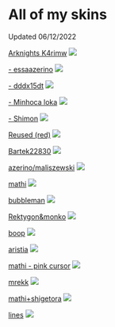 # All of my skins

Updated 06/12/2022

[Arknights K4rimw](https://drive.google.com/file/d/1MlcRu8AnEZH4jMx1h2cq_zpco0NwizwM/view?usp=sharing)
![](https://i.imgur.com/neUUXY9.jpeg)

[- essaazerino](https://drive.google.com/file/d/1RuNKPehZ8GLQ1JXSwNzTVrQUnDELnDfH/view?usp=share_link)
![](https://i.imgur.com/qEyL6gD.jpg)

[- dddx15dt](https://drive.google.com/file/d/1eh8IdnHJfdi_bEh7hgh6tUcv2zfKkvAP/view?usp=share_link)
![](https://i.imgur.com/W9LrRJE.jpg)

[- Minhoca loka](https://drive.google.com/file/d/1mnfin2E_DobMQuTAHOghfTikheAesI3C/view?usp=share_link)
![](https://i.imgur.com/X1ktTfY.jpg)

[- Shimon](https://drive.google.com/file/d/1z1lIaS9dKLE3WOeM4iahUNz5RrwOETW4/view?usp=share_link)
![](https://i.imgur.com/U8v6oKG.jpg)

[Reused (red)](https://drive.google.com/file/d/1MPHCT9Z2b7n7RAY_OUFvS7qe9PM5dUuz/view?usp=share_link)
![](https://i.imgur.com/TUYgNhf.jpg)

[Bartek22830](https://drive.google.com/file/d/1gGYzx8Lb4wfe827G-cLugmDRTL1Y5mxv/view?usp=share_link)
![](https://i.imgur.com/ZbscFx3.jpg)

[azerino/maliszewski](https://drive.google.com/file/d/1evyd-6CxSiFGrxtkZdoMeZP0n113PXYv/view?usp=sharing)
![](https://i.imgur.com/ZmwwvtV.jpeg)

[mathi](https://drive.google.com/file/d/1JxrAM6Gybe0XKG4uBpUMn0hjAeWqpGs3/view?usp=sharing)
![](https://i.imgur.com/guGvA8B.jpg)

[bubbleman](https://drive.google.com/file/d/16feo6vSOBlmiT_c8WT4Ata2FWyJzwfpE/view?usp=sharing)
![](https://i.imgur.com/l6IHvGi.jpeg)

[Rektygon&monko](https://drive.google.com/file/d/15ZbLaz2L78g5HiFfx1lq_2Pzbp_CkHha/view?usp=sharing)
![](https://i.imgur.com/pewXA1Y.jpeg)

[boop](https://drive.google.com/file/d/1D7yMcSafqcfDTDWiTFLoe5sRCwMm3bBT/view?usp=sharing)
![](https://i.imgur.com/0FmmLLq.jpeg)

[aristia](https://drive.google.com/file/d/1L7l3lPDtlvLbHa798_W10_qqx5KXAY0i/view?usp=sharing)
![](https://i.imgur.com/JkXThx4.jpeg)

[mathi - pink cursor](https://drive.google.com/file/d/1OfCWaOPdfc6ZlvR8k85hPSa3kw2jyBx_/view?usp=sharing)
![](https://i.imgur.com/dC0JVE7.jpeg)

[mrekk](https://drive.google.com/file/d/1UOW7NN7TWV8CxHpp_KKrKVHyq3WDJ0HN/view?usp=sharing)
![](https://i.imgur.com/RSjUQmY.png)

[mathi+shigetora](https://drive.google.com/open?id=1MdyeYkuCrGP3wCPKw9JRLuZZ12No2eEa)
![](https://i.imgur.com/ksT45FH.png)

[lines](https://drive.google.com/open?id=1izYCwEN44N-3nw_XBV5j0WYpHR3ujqVJ)
![](https://i.imgur.com/y3zG8Id.png)


